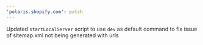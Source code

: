 ```yaml
---
'polaris.shopify.com': patch
---
```


Updated `startLocalServer` script to use `dev` as default command to fix issue of sitemap.xml not being generated with urls
